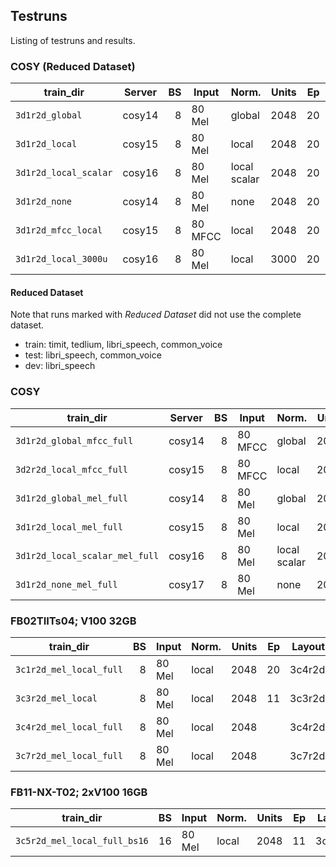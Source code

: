 ## Testruns
Listing of testruns and results.


### COSY (Reduced Dataset)
| train_dir             | Server | BS | Input   | Norm.        | Units | Ep | Layout | Loss   | MED   |   WER | Notes          |
|-----------------------|--------|---:|---------|--------------|------:|---:|-------:|-------:|------:|------:|----------------|
| `3d1r2d_global`       | cosy14 |  8 | 80 Mel  | global       |  2048 | 20 | 3d1r2d | 30.594 | 0.113 | 0.319 |                |
| `3d1r2d_local`        | cosy15 |  8 | 80 Mel  | local        |  2048 | 20 | 3d1r2d | 29.022 | 0.107 | 0.309 |                |
| `3d1r2d_local_scalar` | cosy16 |  8 | 80 Mel  | local scalar |  2048 | 20 | 3d1r2d | 31.882 | 0.114 | 0.321 |                |
| `3d1r2d_none`         | cosy14 |  8 | 80 Mel  | none         |  2048 | 20 | 3d1r2d | 29.604 | 0.112 | 0.317 |                |
| `3d1r2d_mfcc_local`   | cosy15 |  8 | 80 MFCC | local        |  2048 | 20 | 3d1r2d | 24.633 | 0.088 | 0.255 |                |
| `3d1r2d_local_3000u`  | cosy16 |  8 | 80 Mel  | local        |  3000 | 20 | 3d1r2d | 34.556 | 0.102 | 0.290 |                |


#### Reduced Dataset
Note that runs marked with *Reduced Dataset* did not use the complete dataset.
* train: timit, tedlium, libri_speech, common_voice
* test: libri_speech, common_voice
* dev: libri_speech


### COSY
| train_dir                      | Server | BS | Input   | Norm.        | Units | Ep | Layout | Loss   | MED   | WER   | Notes          |
|--------------------------------|--------|---:|---------|--------------|------:|---:|-------:|-------:|------:|------:|----------------|
| `3d1r2d_global_mfcc_full`      | cosy14 |  8 | 80 MFCC | global       |  2048 | 20 | 3d1r2d | 25.606 | 0.106 | 0.304 |                |
| `3d2r2d_local_mfcc_full`       | cosy15 |  8 | 80 MFCC | local        |  2048 | 16 | 3d2r2d | 18.988 | 0.074 | 0.211 | Stopped early. |
| `3d1r2d_global_mel_full`       | cosy14 |  8 | 80 Mel  | global       |  2048 | 20 | 3d1r2d |        |       |       |                |
| `3d1r2d_local_mel_full`        | cosy15 |  8 | 80 Mel  | local        |  2048 | 20 | 3d1r2d |        |       |       |                |
| `3d1r2d_local_scalar_mel_full` | cosy16 |  8 | 80 Mel  | local scalar |  2048 | 20 | 3d1r2d |        |       |       |                |
| `3d1r2d_none_mel_full`         | cosy17 |  8 | 80 Mel  | none         |  2048 | 20 | 3d1r2d |        |       |       |                |


### FB02TIITs04; V100 32GB
| train_dir               | BS | Input   | Norm. | Units | Ep | Layout | Loss  | MED   | WER    | Notes                 |
|-------------------------|---:|---------|-------|------:|---:|-------:|------:|------:|-------:|-----------------------|
| `3c1r2d_mel_local_full` |  8 | 80 Mel  | local |  2048 | 20 | 3c4r2d | 25.43 | 0.083 | 0.2412 |                       |
| `3c3r2d_mel_local`      |  8 | 80 Mel  | local |  2048 | 11 | 3c3r2d |       |       |        | Stopped early.        |
| `3c4r2d_mel_local_full` |  8 | 80 Mel  | local |  2048 |    | 3c4r2d |       |       |        |                       |
| `3c7r2d_mel_local_full` |  8 | 80 Mel  | local |  2048 |    | 3c7r2d |       |       |        |                       |


### FB11-NX-T02; 2xV100 16GB
| train_dir                    | BS | Input   | Norm. | Units | Ep | Layout | Loss | MED | WER | Notes                 |
|------------------------------|---:|---------|-------|------:|---:|-------:|-----:|----:|----:|-----------------------|
| `3c5r2d_mel_local_full_bs16` | 16 | 80 Mel  | local |  2048 | 11 | 3c5r2d |      |     |     | Stopped early.        |



